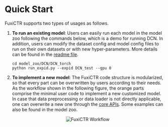 # Quick Start

FuxiCTR supports two types of usages as follows.

1. **To run an existing model**: Users can easily run each model in the model zoo following the commands below, which is a demo for running DCN. In addition, users can modify the dataset config and model config files to run on their own datasets or with new hyper-parameters. More details can be found in the [readme file](https://github.com/xue-pai/FuxiCTR/blob/v2.0.0/model_zoo/DCN/DCN_torch/README.md).
    ```
    cd model_zoo/DCN/DCN_torch
    python run_expid.py --expid DCN_test --gpu 0
    ```

2. **To implement a new model**: The FuxiCTR code structure is modularized, so that every part can be overwritten by users according to their needs. As the workflow shown in the following figure, the orange parts comprise the minimal user code to implement a new customized model. In case that data preprocessing or data loader is not directly applicable, one can overwrite a new one through the [core APIs](https://www.processon.com/view/link/63cfcfab4e30670eac4a81c7). Some examples can also be found in the model zoo.

    <div align="center">
    <img src="https://cdn.jsdelivr.net/gh/xue-pai/FuxiCTR@main/docs/workflow.jpg" alt="FuxiCTR Workflow"/>
    </div>



